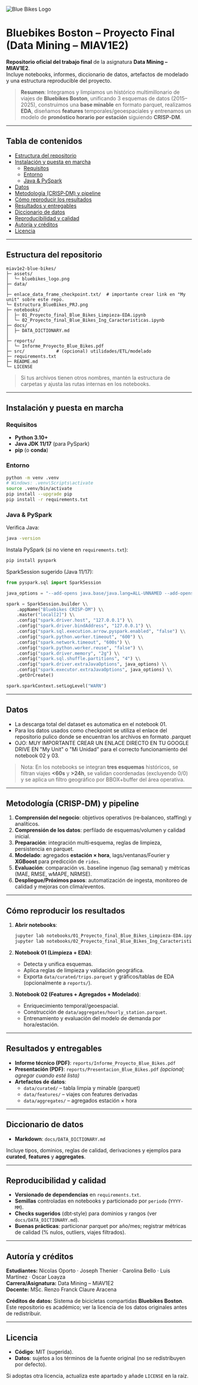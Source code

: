 ![Blue Bikes Logo](assets/bluebikes_logo.png)

# Bluebikes Boston – Proyecto Final (Data Mining – MIAV1E2)

**Repositorio oficial del trabajo final** de la asignatura **Data Mining – MIAV1E2**.  
Incluye notebooks, informes, diccionario de datos, artefactos de modelado y una estructura reproducible del proyecto.

> **Resumen**: Integramos y limpiamos un histórico multimillonario de viajes de **Bluebikes Boston**, unificando 3 esquemas de datos (2015–2025), construimos una **base minable** en formato parquet, realizamos **EDA**, diseñamos **features** temporales/geoespaciales y entrenamos un modelo de **pronóstico horario por estación** siguiendo **CRISP‑DM**.

---

## Tabla de contenidos
- [Estructura del repositorio](#estructura-del-repositorio)
- [Instalación y puesta en marcha](#instalación-y-puesta-en-marcha)
  - [Requisitos](#requisitos)
  - [Entorno](#entorno)
  - [Java & PySpark](#java--pyspark)
- [Datos](#datos)
- [Metodología (CRISP‑DM) y pipeline](#metodología-crispdm-y-pipeline)
- [Cómo reproducir los resultados](#cómo-reproducir-los-resultados)
- [Resultados y entregables](#resultados-y-entregables)
- [Diccionario de datos](#diccionario-de-datos)
- [Reproducibilidad y calidad](#reproducibilidad-y-calidad)
- [Autoría y créditos](#autoría-y-créditos)
- [Licencia](#licencia)

---

## Estructura del repositorio

```
miav1e2-blue-bikes/
├─ assets/
│  └─ bluebikes_logo.png
├─ data/
│   
├─ enlace_data_frame_checkpoint.txt/  # importante crear link en "My unit" sobre este repo.  
└─ Estructura_BlueBikes_PRJ.png
├─ notebooks/
│  ├─ 01_Proyecto_final_Blue_Bikes_Limpieza-EDA.ipynb
│  └─ 02_Proyecto_final_Blue_Bikes_Ing_Caracteristicas.ipynb
├─ docs/
│  ├─ DATA_DICTIONARY.md
│  
├─ reports/
│  └─ Informe_Proyecto_Blue_Bikes.pdf
├─ src/            # (opcional) utilidades/ETL/modelado
├─ requirements.txt
├─ README.md
└─ LICENSE
```

> Si tus archivos tienen otros nombres, mantén la estructura de carpetas y ajusta las rutas internas en los notebooks.

---

## Instalación y puesta en marcha

### Requisitos
- **Python 3.10+**
- **Java JDK 11/17** (para PySpark)
- **pip** (o **conda**)

### Entorno
```bash
python -m venv .venv
# Windows: .venv\Scripts\activate
source .venv/bin/activate
pip install --upgrade pip
pip install -r requirements.txt
```

### Java & PySpark
Verifica Java:
```bash
java -version
```
Instala PySpark (si no viene en `requirements.txt`):
```bash
pip install pyspark
```
SparkSession sugerido (Java 11/17):
```python
from pyspark.sql import SparkSession

java_options = "--add-opens java.base/java.lang=ALL-UNNAMED --add-opens java.base/java.lang.invoke=ALL-UNNAMED --add-opens java.base/java.lang.reflect=ALL-UNNAMED --add-opens java.base/java.io=ALL-UNNAMED --add-opens java.base/java.net=ALL-UNNAMED --add-opens java.base/java.nio=ALL-UNNAMED --add-opens java.base/java.util=ALL-UNNAMED --add-opens java.base/java.util.concurrent=ALL-UNNAMED --add-opens java.base/java.util.concurrent.atomic=ALL-UNNAMED --add-opens java.base/sun.nio.ch=ALL-UNNAMED --add-opens java.base/sun.nio.cs=ALL-UNNAMED --add-opens java.base/sun.security.action=ALL-UNNAMED --add-opens java.base/sun.util.calendar=ALL-UNNAMED"

spark = SparkSession.builder \\
    .appName("Bluebikes CRISP-DM") \\
    .master("local[2]") \\
    .config("spark.driver.host", "127.0.0.1") \\
    .config("spark.driver.bindAddress", "127.0.0.1") \\
    .config("spark.sql.execution.arrow.pyspark.enabled", "false") \\
    .config("spark.python.worker.timeout", "600") \\
    .config("spark.network.timeout", "600s") \\
    .config("spark.python.worker.reuse", "false") \\
    .config("spark.driver.memory", "2g") \\
    .config("spark.sql.shuffle.partitions", "4") \\
    .config("spark.driver.extraJavaOptions", java_options) \\
    .config("spark.executor.extraJavaOptions", java_options) \\
    .getOrCreate()

spark.sparkContext.setLogLevel("WARN")
```

---

## Datos

- La descarga total del dataset es automatica en el notebook 01.  
- Para los datos usados como checkpoint se utiliza el enlace del repositorio pulico donde
se encuentran los archivos en formato .parquet 
- OJO: MUY IMPORTANTE CREAR UN ENLACE DIRECTO EN TU GOOGLE DRIVE EN "My Unit" o "Mi Unidad"
para el correcto funcionamiento del notebook 02 y 03.

> Nota: En los notebooks se integran **tres esquemas** históricos, se filtran viajes **<60s** y **>24h**, se validan coordenadas (excluyendo 0/0) y se aplica un filtro geográfico por BBOX+buffer del área operativa.

---

## Metodología (CRISP‑DM) y pipeline

1. **Comprensión del negocio**: objetivos operativos (re‑balanceo, staffing) y analíticos.  
2. **Comprensión de los datos**: perfilado de esquemas/volumen y calidad inicial.  
3. **Preparación**: integración multi‑esquema, reglas de limpieza, persistencia en parquet.  
4. **Modelado**: agregados **estación × hora**, lags/ventanas/Fourier y **XGBoost** para predicción de `rides`.  
5. **Evaluación**: comparación vs. baseline ingenuo (lag semanal) y métricas (MAE, RMSE, wMAPE, NRMSE).  
6. **Despliegue/Próximos pasos**: automatización de ingesta, monitoreo de calidad y mejoras con clima/eventos.

---

## Cómo reproducir los resultados

1. **Abrir notebooks**:
   ```bash
   jupyter lab notebooks/01_Proyecto_final_Blue_Bikes_Limpieza-EDA.ipynb
   jupyter lab notebooks/02_Proyecto_final_Blue_Bikes_Ing_Caracteristicas.ipynb
   ```
2. **Notebook 01 (Limpieza + EDA)**:  
   - Detecta y unifica esquemas.  
   - Aplica reglas de limpieza y validación geográfica.  
   - Exporta `data/curated/trips.parquet` y gráficos/tablas de EDA (opcionalmente a `reports/`).

3. **Notebook 02 (Features + Agregados + Modelado)**:  
   - Enriquecimiento temporal/geoespacial.  
   - Construcción de `data/aggregates/hourly_station.parquet`.  
   - Entrenamiento y evaluación del modelo de demanda por hora/estación.

---

## Resultados y entregables

- **Informe técnico (PDF)**: `reports/Informe_Proyecto_Blue_Bikes.pdf`  
- **Presentación (PDF)**: `reports/Presentacion_Blue_Bikes.pdf` *(opcional; agregar cuando esté lista)*  
- **Artefactos de datos**:
  - `data/curated/` – tabla limpia y minable (parquet)  
  - `data/features/` – viajes con features derivadas  
  - `data/aggregates/` – agregados estación × hora

---

## Diccionario de datos

- **Markdown**: `docs/DATA_DICTIONARY.md`  


Incluye tipos, dominios, reglas de calidad, derivaciones y ejemplos para **curated**, **features** y **aggregates**.

---

## Reproducibilidad y calidad

- **Versionado de dependencias** en `requirements.txt`.  
- **Semillas** controladas en notebooks y particionado por `periodo` (`YYYY-MM`).  
- **Checks sugeridos** (dbt‑style) para dominios y rangos (ver `docs/DATA_DICTIONARY.md`).  
- **Buenas prácticas**: particionar parquet por año/mes; registrar métricas de calidad (% nulos, outliers, viajes filtrados).

---

## Autoría y créditos

**Estudiantes:** Nicolas Oporto · Joseph Thenier · Carolina Bello · Luis Martínez · Oscar Loayza  
**Carrera/Asignatura:** Data Mining – MIAV1E2  
**Docente:** MSc. Renzo Franck Claure Aracena

**Créditos de datos:** Sistema de bicicletas compartidas **Bluebikes Boston**.  
Este repositorio es académico; ver la licencia de los datos originales antes de redistribuir.

---

## Licencia

- **Código**: MIT (sugerida).  
- **Datos**: sujetos a los términos de la fuente original (no se redistribuyen por defecto).

Si adoptas otra licencia, actualiza este apartado y añade `LICENSE` en la raíz.

